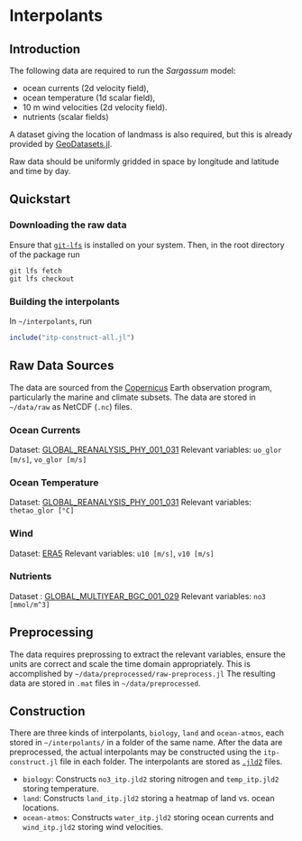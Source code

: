 # Interpolants

## Introduction

The following data are required to run the *Sargassum* model:

- ocean currents (2d velocity field),
- ocean temperature (1d scalar field),
- 10 m wind velocities (2d velocity field).
- nutrients (scalar fields)

A dataset giving the location of landmass is also required, but this is already provided by [GeoDatasets.jl](https://github.com/JuliaGeo/GeoDatasets.jl).

Raw data should be uniformly gridded in space by longitude and latitude and time by day.

## Quickstart

### Downloading the raw data

Ensure that [`git-lfs`](https://git-lfs.com/) is installed on your system. Then, in the root directory of the package run
```
git lfs fetch
git lfs checkout
```

### Building the interpolants

In `~/interpolants`, run 
```julia
include("itp-construct-all.jl")
```

## Raw Data Sources

The data are sourced from the [Copernicus](https://www.copernicus.eu/en) Earth observation program, particularly the marine and climate subsets.
The data are stored in `~/data/raw` as NetCDF (`.nc`) files.

### Ocean Currents

Dataset: [GLOBAL_REANALYSIS_PHY_001_031](https://data.marine.copernicus.eu/product/GLOBAL_REANALYSIS_PHY_001_031/download)
Relevant variables: `uo_glor [m/s]`, `vo_glor [m/s]`

### Ocean Temperature

Dataset: [GLOBAL_REANALYSIS_PHY_001_031](https://data.marine.copernicus.eu/product/GLOBAL_REANALYSIS_PHY_001_031/download)
Relevant variables: `thetao_glor [°C]`

### Wind

Dataset: [ERA5](https://cds.climate.copernicus.eu/cdsapp#!/dataset/reanalysis-era5-single-levels?tab=overview)
Relevant variables: `u10 [m/s]`, `v10 [m/s]`

### Nutrients

Dataset : [GLOBAL_MULTIYEAR_BGC_001_029](https://data.marine.copernicus.eu/product/GLOBAL_MULTIYEAR_BGC_001_029/download)
Relevant variables: `no3 [mmol/m^3]`

## Preprocessing 

The data requires preprossing to extract the relevant variables, ensure the units are correct and scale the time domain appropriately.  This is accomplished 
by `~/data/preprocessed/raw-preprocess.jl` The resulting data are stored in `.mat` files in `~/data/preprocessed`.

## Construction

There are three kinds of interpolants, `biology`, `land` and `ocean-atmos`, each stored in `~/interpolants/` in a folder of the same name. After the data 
are preprocessed, the actual interpolants may be constructed using the `itp-construct.jl` file in each folder. The interpolants are stored as [`.jld2`](https://github.com/JuliaIO/JLD2.jl) files.

- `biology`: Constructs `no3_itp.jld2` storing nitrogen and `temp_itp.jld2` storing temperature.
- `land`: Constructs `land_itp.jld2` storing a heatmap of land vs. ocean locations.
- `ocean-atmos`: Constructs `water_itp.jld2` storing ocean currents and `wind_itp.jld2` storing wind velocities.







